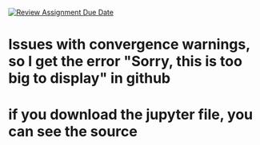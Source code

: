 [![Review Assignment Due Date](https://classroom.github.com/assets/deadline-readme-button-24ddc0f5d75046c5622901739e7c5dd533143b0c8e959d652212380cedb1ea36.svg)](https://classroom.github.com/a/Bz-pWU7u)


# Issues with convergence warnings, so I get the error "Sorry, this is too big to display" in github
# if you download the jupyter file, you can see the source